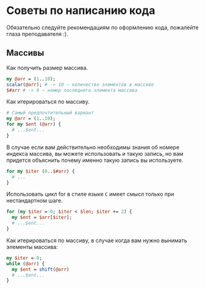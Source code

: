 Советы по написанию кода
========================

Обязательно следуйте рекомендациям по оформлению кода, пожалейте глаза преподавателя :).

Массивы
-------

Как получить размер массива.

```perl
my @arr = (1..10);
scalar(@arr); # -> 10 — количество элементов в массиве
$#arr # -> 9 — номер последнего элемента массива
```

Как итерироваться по массиву.

```perl
# Самый предпочтительный вариант
my @arr = (1..10);
for my $ent (@arr) {
  # ...$ent...
}
```

В случае если вам действительно необходимы знания об номере индекса массива,
вы можете использовать и такую запись, но вам придется объяснить почему именно такую запись вы используете.

```perl
for my $iter (0..$#arr) {
  # ...
}
```

Использовать цикл for в стиле языке `С` имеет смысл только при нестандартном шаге.

```perl
for (my $iter = 0; $iter < $len; $iter += 2) {
  my $ent = $arr[$iter];
  # ...$ent...
}
```

Как итерироваться по массиву, в случае когда вам нужно вынимать элементы массива:

```perl
my $iter = 0;
while (@arr) {
  my $ent = shift(@arr)
  # ...$ent...
}
```
